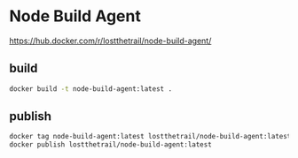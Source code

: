 # Node Build Agent

https://hub.docker.com/r/lostthetrail/node-build-agent/

## build
```sh
docker build -t node-build-agent:latest .
```

## publish
```sh
docker tag node-build-agent:latest lostthetrail/node-build-agent:latest
docker publish lostthetrail/node-build-agent:latest
```